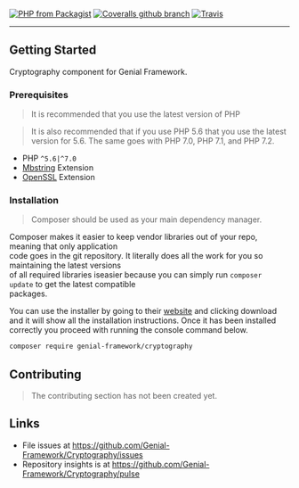 [![PHP from Packagist](https://img.shields.io/packagist/php-v/genial-framework/cryptography.svg?style=flat-square)]() [![Coveralls github branch](https://img.shields.io/coveralls/github/Genial-Components/Cryptography/master.svg?style=flat-square)](https://coveralls.io/github/Genial-Components/Cryptography?branch=master) [![Travis](https://img.shields.io/travis/Genial-Components/Cryptography.svg?style=flat-square)](https://travis-ci.org/Genial-Components/Cryptography) 

---------------------
## Getting Started
Cryptography component for Genial Framework.

### Prerequisites

> It is recommended that you use the latest version of PHP <br />

> It is also recommended that if you use PHP 5.6 that you use the latest <br />
> version for 5.6. The same goes with PHP 7.0, PHP 7.1, and PHP 7.2. 

- PHP `^5.6|^7.0`
- [Mbstring](https://secure.php.net/manual/en/book.mbstring.php) Extension
- [OpenSSL](https://secure.php.net/manual/en/book.openssl.php) Extension

### Installation

> Composer should be used as your main dependency manager.

Composer makes it easier to keep vendor libraries out of your repo, meaning that only application <br />code goes in the git repository. It literally does all the work for you so maintaining the latest versions <br />of all required libraries iseasier because you can simply run `composer update` to get the latest compatible <br />packages.

You can use the installer by going to their [website](https://getcomposer.org/) and clicking download <br />and it will show all the installation instructions. Once it has been installed correctly you proceed with running the console command below.

```sh
composer require genial-framework/cryptography
```

## Contributing

> The contributing section has not been created yet.

## Links

- File issues at https://github.com/Genial-Framework/Cryptography/issues
- Repository insights is at https://github.com/Genial-Framework/Cryptography/pulse
